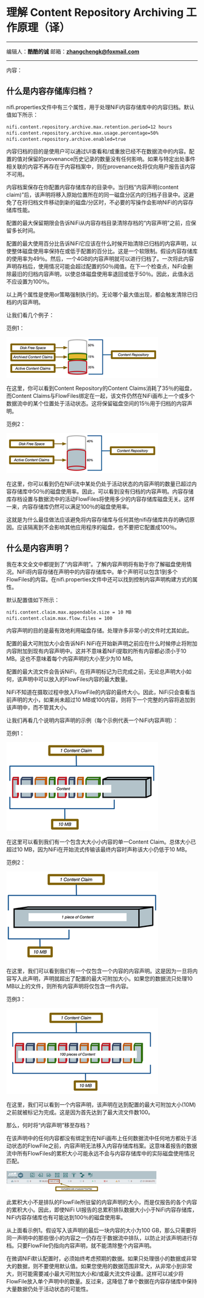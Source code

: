 # 理解 Content Repository Archiving 工作原理（译）
***
编辑人：__**酷酷的诚**__  邮箱：**zhangchengk@foxmail.com** 
***
内容：

## 什么是内容存储库归档？

nifi.properties文件中有三个属性，用于处理NiFi内容存储库中的内容归档。默认值如下所示：

```
nifi.content.repository.archive.max.retention.period=12 hours
nifi.content.repository.archive.max.usage.percentage=50%
nifi.content.repository.archive.enabled=true
```

内容归档的目的是使用户可以通过UI查看和/或重放已经不在数据流中的内容。配置的值对保留的provenance历史记录的数量没有任何影响。如果与特定出处事件相关联的内容不再存在于内容档案中，则在provenance处将仅向用户报告该内容不可用。

内容档案保存在你配置内容存储库存的目录中。当归档“内容声明(content claim)”后，该声明将移入原始位置所在的同一磁盘分区内的归档子目录中。这避免了在将归档文件移动到新的磁盘/分区时，不必要的写操作会影响NiFi的内容存储库性能。

配置的最大保留期限会告诉NiFi从内容存档目录清除存档的“内容声明”之前，应保留多长时间。

配置的最大使用百分比告诉NiFi它应该在什么时候开始清除已归档的内容声明，以使整体磁盘使用率保持在或低于配置的百分比。这是一个软限制。假设内容存储库的使用率为49％。然后，一个4GB的内容声明就可以进行归档了。一次将此内容声明存档后，使用情况可能会超过配置的50％阈值。在下一个检查点，NiFi会删除最旧的归档内容声明，以使总体磁盘使用率退回或低于50％。因此，此值永远不应设置为100％。

以上两个属性是使用or策略强制执行的。无论哪个最大值出现，都会触发清除已归档的内容声明。

让我们看几个例子：

范例1：

![](./img/archive/1.png)

在这里，你可以看到Content Repository的Content Claims消耗了35％的磁盘，而Content Claims与FlowFiles绑定在一起，该文件仍然在NiFi画布上一个或多个数据流中的某个位置处于活动状态。这将保留磁盘空间的15％用于归档的内容声明。

范例2：

![](./img/archive/2.png)

在这里，你可以看到仍在NiFi流中某处仍处于活动状态的内容声明的数量已超过内容存储库中50％的磁盘使用率。因此，可以看到没有归档的内容声明。内容存储库存档设置与数据流中的活动FlowFiles将使用多少的内容存储库磁盘无关。这样一来，内容存储库仍然可以满足100％的磁盘使用率。

这就是为什么最佳做法应该避免将内容存储库与任何其他nifi存储库共存的确切原因。应该隔离到不会影响其他应用程序的磁盘，也不要把它配置成100％。

## 什么是内容声明？

我在本文全文中都提到了“内容声明”。了解内容声明将有助于你了解磁盘使用情况。NiFi将内容存储在声明中的内容存储库中。单个声明可以包含1到多个FlowFiles的内容。在nifi.properties文件中还可以找到控制内容声明构建方式的属性。

默认配置值如下所示：

```
nifi.content.claim.max.appendable.size = 10 MB 
nifi.content.claim.max.flow.files = 100
```
内容声明的目的是最有效地利用磁盘存储。处理许多非常小的文件时尤其如此。

配置的最大可附加大小会告诉NiFi NiFi在开始新声明之前应在什么时候停止将附加内容附加到现有内容声明中。这并不意味着NiFi提取的所有内容都必须小于10 MB。这也不意味着每个内容声明的大小至少为10 MB。

配置的最大流文件会告诉NiFi，在将声明标记为已完成之前，无论总声明大小如何，该声明中可以放入的FlowFiles内容的最大数量。

NiFi不知道在摄取过程中放入FlowFile的内容的最终大小。因此，NiFi只会查看当前声明的大小，如果尚未超过10 MB或100内容，则将下一个完整的内容将追加到该声明中，而不管其大小。

让我们再看几个说明内容声明的示例（每个示例代表一个NiFi内容声明）：

范例1：

![](./img/archive/3.png)

在这里可以看到我们有一个包含大大小小内容的单一Content Claim。总体大小已超过10 MB，因为NiFi在开始流式传输该最终内容时声称该大小仍低于10 MB。

范例2：

![](./img/archive/4.png)

在这里，我们可以看到我们有一个仅包含一个内容的内容声明。这是因为一旦将内容写入此声明，声明就超出了配置的最大可附加大小。如果您的数据流只处理10 MB以上的文件，则所有内容声明将仅包含一件内容。

范例3：

![](./img/archive/5.png)

在这里，我们可以看到一个内容声明，该声明在达到配置的最大可附加大小(10M)之前就被标记为完成。这是因为首先达到了最大流文件数100。

那么，何时将“内容声明”移至存档？

在该声明中的任何内容都没有绑定到在NiFi画布上任何数据流中任何地方都处于活动状态的FlowFile之前，内容声明无法移入内容存储库档案。这意味着报告的数据流中所有FlowFiles的累积大小可能永远不会与内容存储库中的实际磁盘使用情况匹配。

![](./img/archive/6.png)

此累积大小不是排队的FlowFile所驻留的内容声明的大小，而是仅报告的各个内容的累积大小。因此，即使NiFi UI报告的总累积排队数据大小小于NiFi内容存储库，NiFi内容存储库也有可能达到100％的磁盘使用率。

从上面看示例1。假设写入该声明的最后一块内容的大小为100 GB，那么只需要将同一声明中的那些很小的内容之一仍存在于数据流中排队，以防止对该声明进行存档。只要FlowFile仍指向内容声明，就不能清除整个内容声明。

在微调NiFi默认配置时，必须始终考虑预期的数据。如果只处理很小的数据或非常大的数据，则不要使用默认值。如果您使用的数据范围非常大，从非常小到非常大，则可能需要减小最大可附加大小和/或最大流文件设置。这样可以减少将FlowFile放入单个声明中的数量。反过来，这降低了单个数据在内容存储库中保持大量数据仍处于活动状态的可能性。
